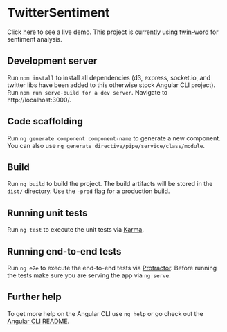 # TwitterSentiment

Click [here](https://arcane-headland-76923.herokuapp.com/) to see a live demo. This project is currently using [twin-word](https://www.twinword.com/api/sentiment-analysis.php) for sentiment analysis.

## Development server
Run `npm install` to install all dependencies (d3, express, socket.io, and twitter libs have been added to this otherwise stock Angular CLI project). Run `npm run serve-build for a dev server`. Navigate to http://localhost:3000/.

## Code scaffolding

Run `ng generate component component-name` to generate a new component. You can also use `ng generate directive/pipe/service/class/module`.

## Build

Run `ng build` to build the project. The build artifacts will be stored in the `dist/` directory. Use the `-prod` flag for a production build.

## Running unit tests

Run `ng test` to execute the unit tests via [Karma](https://karma-runner.github.io).

## Running end-to-end tests

Run `ng e2e` to execute the end-to-end tests via [Protractor](http://www.protractortest.org/).
Before running the tests make sure you are serving the app via `ng serve`.

## Further help

To get more help on the Angular CLI use `ng help` or go check out the [Angular CLI README](https://github.com/angular/angular-cli/blob/master/README.md).
